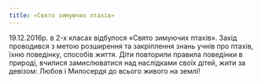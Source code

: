 ```yaml
---
title: «Свято зимуючих птахів»
---
```


19.12.2016р. в 2-х класах відбулося «Свято зимуючих птахів». Захід проводився з метою розширення та закріплення знань учнів про птахів, їхню поведінку, способів життя. Діти повторили правила поведінки в природі, вчилися замислюватися над наслідками своїх дітей, жити за девізом: Любов і Милосердя до всього живого на землі!

<slideshow id="_/72157674247020574" />
